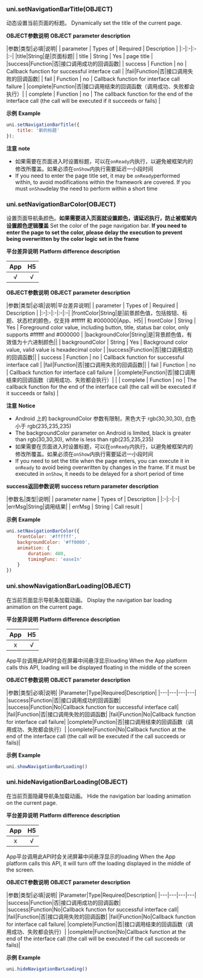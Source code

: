 ### uni.setNavigationBarTitle(OBJECT)

动态设置当前页面的标题。
Dynamically set the title of the current page.

**OBJECT参数说明**
**OBJECT parameter description**

|参数|类型|必填|说明|
| parameter | Types of | Required | Description                                                  |
|:-|:-|:-|:-|
|title|String|是|页面标题|
| title     | String   | Yes      | page title                                                   |
|success|Function|否|接口调用成功的回调函数|
| success   | Function | no       | Callback function for successful interface call              |
|fail|Function|否|接口调用失败的回调函数|
| fail      | Function | no       | Callback function for interface call failure                 |
|complete|Function|否|接口调用结束的回调函数（调用成功、失败都会执行）|
| complete  | Function | no       | The callback function for the end of the interface call (the call will be executed if it succeeds or fails) |

**示例**
**Example**

```javascript
uni.setNavigationBarTitle({
	title: '新的标题'
});
```

**注意**
**note**

- 如果需要在页面进入时设置标题，可以在`onReady`内执行，以避免被框架内的修改所覆盖。如果必须在`onShow`内执行需要延迟一小段时间
- If you need to enter the page title set, it may be `onReady`performed within, to avoid modifications within the framework are covered. If you must `onShow`delay the need to perform within a short time


### uni.setNavigationBarColor(OBJECT)

设置页面导航条颜色。**如果需要进入页面就设置颜色，请延迟执行，防止被框架内设置颜色逻辑覆盖**
Set the color of the page navigation bar. **If you need to enter the page to set the color, please delay the execution to prevent being overwritten by the color logic set in the frame**

**平台差异说明**
**Platform difference description**

|App|H5|
|:-:|:-:|
|√|√|

**OBJECT参数说明**
**OBJECT parameter description**

|参数|类型|必填|说明|平台差异说明|
| parameter       | Types of | Required | Description                                                  |
|:-|:-|:-|:-|:-|
|frontColor|String|是|前景颜色值，包括按钮、标题、状态栏的颜色，仅支持 #ffffff 和 #000000|App、H5|
| frontColor      | String   | Yes      | Foreground color value, including button, title, status bar color, only supports #ffffff and #000000 |
|backgroundColor|String|是|背景颜色值，有效值为十六进制颜色||
| backgroundColor | String   | Yes      | Background color value, valid value is hexadecimal color     |
|success|Function|否|接口调用成功的回调函数||
| success         | Function | no       | Callback function for successful interface call              |
|fail|Function|否|接口调用失败的回调函数||
| fail            | Function | no       | Callback function for interface call failure                 |
|complete|Function|否|接口调用结束的回调函数（调用成功、失败都会执行）|&nbsp;|
| complete        | Function | no       | The callback function for the end of the interface call (the call will be executed if it succeeds or fails) |

**注意**
**Notice**
- Android 上的 backgroundColor 参数有限制，黑色大于 rgb(30,30,30), 白色小于 rgb(235,235,235)
- The backgroundColor parameter on Android is limited, black is greater than rgb(30,30,30), white is less than rgb(235,235,235)
- 如果需要在页面进入时设置标题，可以在`onReady`内执行，以避免被框架内的修改所覆盖。如果必须在`onShow`内执行需要延迟一小段时间
- If you need to set the title when the page enters, you can execute it in `onReady` to avoid being overwritten by changes in the frame. If it must be executed in `onShow`, it needs to be delayed for a short period of time

**success返回参数说明**
**success return parameter description**

|参数名|类型|说明|
| parameter name | Types of | Description |
|:-|:-|:-|
|errMsg|String|调用结果|
| errMsg         | String   | Call result |

**示例**
**Example**

```javascript
uni.setNavigationBarColor({
    frontColor: '#ffffff',
    backgroundColor: '#ff0000',
    animation: {
        duration: 400,
        timingFunc: 'easeIn'
    }
})
```

### uni.showNavigationBarLoading(OBJECT)

在当前页面显示导航条加载动画。
Display the navigation bar loading animation on the current page.

**平台差异说明**
**Platform difference description**

|App|H5|
|:-:|:-:|
|x|√|

App平台调用此API时会在屏幕中间悬浮显示loading
When the App platform calls this API, loading will be displayed floating in the middle of the screen

**OBJECT参数说明**
**OBJECT parameter description**

|参数|类型|必填|说明|
|Parameter|Type|Required|Description|
|---|---|---|---|
|success|Function|否|接口调用成功的回调函数|
|success|Function|No|Callback function for successful interface call|
|fail|Function|否|接口调用失败的回调函数|
|fail|Function|No|Callback function for interface call failure|
|complete|Function|否|接口调用结束的回调函数（调用成功、失败都会执行）|
|complete|Function|No|Callback function at the end of the interface call (the call will be executed if the call succeeds or fails)|

**示例**
**Example**

```javascript
uni.showNavigationBarLoading()
```

### uni.hideNavigationBarLoading(OBJECT)

在当前页面隐藏导航条加载动画。
Hide the navigation bar loading animation on the current page.

**平台差异说明**
**Platform difference description**

|App|H5|
|:-:|:-:|
|x|√|

App平台调用此API时会关闭屏幕中间悬浮显示的loading
When the App platform calls this API, it will turn off the loading displayed in the middle of the screen.

**OBJECT参数说明**
**OBJECT parameter description**

|参数|类型|必填|说明|
|Parameter|Type|Required|Description|
|---|---|---|---|
|success|Function|否|接口调用成功的回调函数|
|success|Function|No|Callback function for successful interface call|
|fail|Function|否|接口调用失败的回调函数|
|fail|Function|No|Callback function for interface call failure|
|complete|Function|否|接口调用结束的回调函数（调用成功、失败都会执行）|
|complete|Function|No|Callback function at the end of the interface call (the call will be executed if the call succeeds or fails)|

**示例**
**Example**


```javascript
uni.hideNavigationBarLoading()
```
